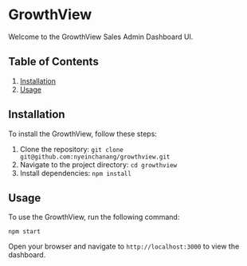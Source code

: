 # GrowthView

Welcome to the GrowthView Sales Admin Dashboard UI.

## Table of Contents
1. [Installation](#installation)
2. [Usage](#usage)

## Installation
To install the GrowthView, follow these steps:
1. Clone the repository: `git clone git@github.com:nyeinchanang/growthview.git`
2. Navigate to the project directory: `cd growthview`
3. Install dependencies: `npm install`

## Usage
To use the GrowthView, run the following command:
```
npm start
```
Open your browser and navigate to `http://localhost:3000` to view the dashboard.
